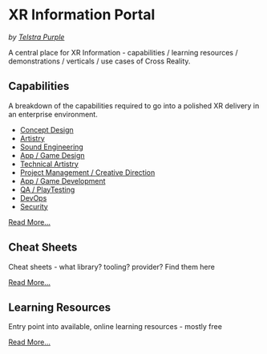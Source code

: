 # XR Information Portal

_by [Telstra Purple](https://purple.telstra.com)_

A central place for XR Information - capabilities / learning resources / demonstrations / verticals / use cases of Cross Reality.

## Capabilities

A breakdown of the capabilities required to go into a polished XR delivery in an enterprise environment.

* [Concept Design](capabilities/concept-design.md)
* [Artistry](capabilities/artistry.md)
* [Sound Engineering](capabilities/sound-engineering.md)
* [App / Game Design](capabilities/app-game-design.md)
* [Technical Artistry](capabilities/technical-artistry.md)
* [Project Management / Creative Direction](capabilities/project-management-creative-direction.md)
* [App / Game Development](capabilities/app-game-development.md)
* [QA / PlayTesting](capabilities/qa-playtesting.md)
* [DevOps](capabilities/devops.md)
* [Security](capabilities/security.md)

[Read More...](capabilities/README.md)

## Cheat Sheets

Cheat sheets - what library? tooling? provider? Find them here

[Read More...](cheat-sheets/README.md)

## Learning Resources

Entry point into available, online learning resources - mostly free

[Read More...](learning-resources/README.md)